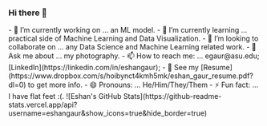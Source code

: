 ### Hi there 👋

<!--
**eshangaur/esnagaur** is a ✨ _special_ ✨ repository because its `README.md` (this file) appears on your GitHub profile. --!>

- 🔭 I’m currently working on ... an ML model.
- 🌱 I’m currently learning ... practical side of Machine Learning and Data Visualization.
- 👯 I’m looking to collaborate on ... any Data Science and Machine Learning related work.
- 💬 Ask me about ... my photography.
- 📫 How to reach me: ... egaur@asu.edu; [LinkedIn](https://linkedin.com/in/eshangaur); 
- 📝 See my [Resume](https://www.dropbox.com/s/hoibynct4kmh5mk/eshan_gaur_resume.pdf?dl=0) to get more info.
- 😄 Pronouns: ... He/Him/They/Them
- ⚡ Fun fact: ... I have flat feet :(.

![Eshan's GitHub Stats](https://github-readme-stats.vercel.app/api?username=eshangaur&show_icons=true&hide_border=true)

